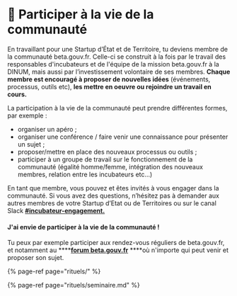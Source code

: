# 🖖 Participer à la vie de la communauté

En travaillant pour une Startup d’État et de Territoire, tu deviens membre de la communauté beta.gouv.fr. Celle-ci se construit à la fois par le travail des responsables d'incubateurs et de l'équipe de la mission beta.gouv.fr à la DINUM, mais aussi par l’investissement volontaire de ses membres. **Chaque membre est encouragé à proposer de nouvelles idées** \(événements, processus, outils etc\), **les mettre en oeuvre ou rejoindre un travail en cours.** 

La participation à la vie de la communauté peut prendre différentes formes, par exemple : 

* organiser un apéro ;
* organiser une conférence / faire venir une connaissance pour présenter un sujet ;
* proposer/mettre en place des nouveaux processus ou outils ;
* participer à un groupe de travail sur le fonctionnement de la communauté \(égalité homme/femme, intégration des nouveaux membres, relation entre les incubateurs etc…\)

En tant que membre, vous pouvez et êtes invités à vous engager dans la communauté. Si vous avez des questions, n’hésitez pas à demander aux autres membres de votre Startup d’Etat ou de Territoires ou sur le canal Slack [**\#incubateur-engagement.**](https://startups-detat.slack.com/archives/CUDHRRC1Z)

#### J'ai envie de participer à la vie de la communauté !

Tu peux par exemple participer aux rendez-vous réguliers de beta.gouv.fr, et notamment au ****[**forum beta.gouv.fr**](rituels/seminaire.md) ****où n'importe qui peut venir et proposer son sujet. 

{% page-ref page="rituels/" %}

{% page-ref page="rituels/seminaire.md" %}


